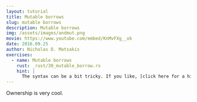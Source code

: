```yaml
---
layout: tutorial
title: Mutable borrows
slug: mutable borrows
description: Mutable borrows
img: /assets/images/andmut.png
movie: https://www.youtube.com/embed/KnMvFXg__ok
date: 2016.09.25
author: Nicholas D. Matsakis
exercises:
  - name: Mutable borrows
    rust: _rust/30_mutable_borrow.rs
    hint: |
      The syntax can be a bit tricky. If you like, [click here for a hint](/hint/mutable_borrow_1/).
---
```


Ownership is very cool.
